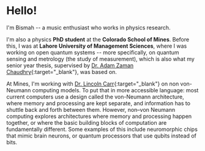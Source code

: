 # Hello!
I'm Bismah -- a music enthusiast who works in physics research.

I'm also a physics **PhD student** at the **Colorado School of Mines**. Before this, I was at **Lahore University of Management Sciences**, where I was working on open quantum systems -- more specifically, on quantum sensing and metrology (the study of measurement), which is also what my senior year thesis, supervised by [Dr. Adam Zaman Chaudhry](https://scholar.google.com.pk/citations?user=RNBPLXwAAAAJ&hl=en){:target="_blank"}, was based on.

At Mines, I'm working with [Dr. Lincoln Carr](https://scholar.google.ro/citations?user=7dfEr5YAAAAJ&hl=en){:target="_blank"} on non von-Neumann computing models. To put that in more accessible language: most current computers use a design called the von-Neumann architecture, where memory and processing are kept separate, and information has to shuttle back and forth between them. However, non–von Neumann computing explores architectures where memory and processing happen together, or where the basic building blocks of computation are fundamentally different. Some examples of this include neuromorphic chips that mimic brain neurons, or quantum processors that use qubits instead of bits.
